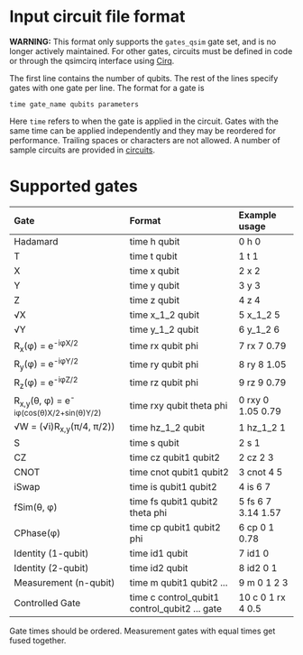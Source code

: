 #  Input circuit file format

**WARNING:** This format only supports the `gates_qsim` gate set, and is no
longer actively maintained. For other gates, circuits must be defined in code
or through the qsimcirq interface using
[Cirq](https://github.com/quantumlib/cirq).

The first line contains the number of qubits. The rest of the lines specify
gates with one gate per line. The format for a gate is

```
time gate_name qubits parameters
```

Here `time` refers to when the gate is applied in the circuit. Gates with the same time can be
applied independently and they may be reordered for performance. Trailing
spaces or characters are not allowed. A number of sample circuits are provided
in [circuits](https://github.com/quantumlib/qsim/blob/master/circuits).

# Supported gates

Gate                                                              | Format                          | Example usage
:---------------------------------------------------------------- | :------------------------------ | :------------------
Hadamard                                                          | time h qubit                    | 0 h 0
T                                                                 | time t qubit                    | 1 t 1
X                                                                 | time x qubit                    | 2 x 2
Y                                                                 | time y qubit                    | 3 y 3
Z                                                                 | time z qubit                    | 4 z 4
&radic;X                                                          | time x_1_2 qubit                | 5 x_1_2 5
&radic;Y                                                          | time y_1_2 qubit                | 6 y_1_2 6
R<sub>x</sub>(&phi;) = e<sup>-i&phi;X/2</sup>                     | time rx qubit phi               | 7 rx 7 0.79
R<sub>y</sub>(&phi;) = e<sup>-i&phi;Y/2</sup>                     | time ry qubit phi               | 8 ry 8 1.05
R<sub>z</sub>(&phi;) = e<sup>-i&phi;Z/2</sup>                     | time rz qubit phi               | 9 rz 9 0.79
R<sub>x,y</sub>(&theta;, &phi;) = e<sup>-i&phi;(cos(&theta;)X/2+sin(&theta;)Y/2)</sup> | time rxy qubit theta phi        | 0 rxy 0 1.05 0.79
&radic;W = (&radic;i)R<sub>x,y</sub>(&pi;/4, &pi;/2))             | time hz_1_2 qubit               | 1 hz_1_2 1
S                                                                 | time s qubit                    | 2 s 1
CZ                                                                | time cz qubit1 qubit2           | 2 cz 2 3
CNOT                                                              | time cnot qubit1 qubit2         | 3 cnot 4 5
iSwap                                                             | time is qubit1 qubit2           | 4 is 6 7
fSim(&theta;, &phi;)                                              | time fs qubit1 qubit2 theta phi | 5 fs 6 7 3.14 1.57
CPhase(&phi;)                                                     | time cp qubit1 qubit2 phi       | 6 cp 0 1 0.78
Identity (1-qubit)                                                | time id1 qubit                  | 7 id1 0
Identity (2-qubit)                                                | time id2 qubit                  | 8 id2 0 1
Measurement (n-qubit)                                             | time m qubit1 qubit2 ...        | 9 m 0 1 2 3
Controlled Gate                                                   | time c control_qubit1 control_qubit2 ... gate | 10 c 0 1 rx 4 0.5

Gate times should be ordered. Measurement gates with equal times get fused
together.
